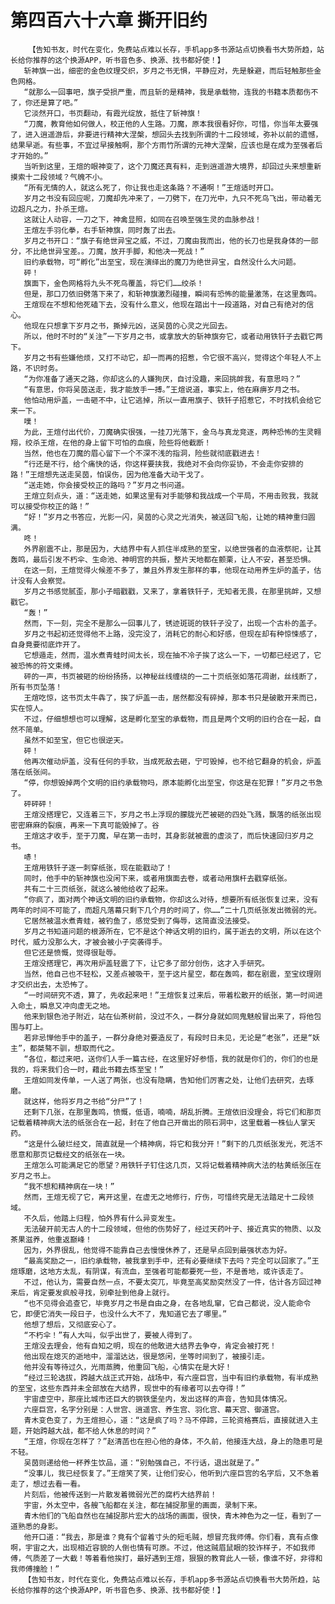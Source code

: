 # 第四百六十六章 撕开旧约
        【告知书友，时代在变化，免费站点难以长存，手机app多书源站点切换看书大势所趋，站长给你推荐的这个换源APP，听书音色多、换源、找书都好使！】
       斩神旗一出，细密的金色纹理交织，岁月之书无惧，平静应对，先是躲避，而后轻触那些金色网格。
       “就那么一回事吧，旗子受损严重，而且斩的是精神，我是承载物，连我的书籍本质都伤不了，你还是算了吧。”
       它淡然开口，书页翻动，有霞光绽放，抵住了斩神旗！
       “刀魔，教育他如何做人，校正他的人生路。刀魔，原本我很看好你，可惜，你当年太要强了，进入逍遥游后，非要进行精神大涅槃，想回头去找到所谓的十二段领域，弥补以前的遗憾，结果早逝。有些事，不宜过早接触啊，那个方雨竹所谓的元神大涅槃，应该也是在成为至强者后才开始的。”
       当听到这里，王煊的眼神变了，这个刀魔还真有料，走到逍遥游大境界，却回过头来想重新摸索十二段领域？气魄不小。
       “所有无情的人，就这么死了，你让我也走这条路？不通啊！”王煊适时开口。
       岁月之书没有回应呢，刀魔却先冲来了，一刀劈下，在刀光中，九只不死鸟飞出，带动着无边超凡之力，扑杀王煊。
       这就让人动容，一刀之下，神禽显照，如同在召唤至强生灵的血脉参战！
       王煊左手羽化拳，右手斩神旗，同时轰了出去。
       岁月之书开口：“旗子有绝世异宝之威，不过，刀魔由我而出，他的长刀也是我身体的一部分，不比绝世异宝差。。刀魔，放开手脚，和他决一死战！”
       旧约承载物，可“孵化”出至宝，现在演绎出的魔刀为绝世异宝，自然没什么大问题。
       砰！
       旗面下，金色网格将九头不死鸟覆盖，将它们……绞杀！
       但是，那口刀依旧劈落下来了，和斩神旗激烈碰撞，瞬间有恐怖的能量激荡，在这里轰鸣。
       王煊现在不想和他死磕下去，没有什么意义，他现在踏出十一段道路，对自己有绝对的信心。
       他现在只想拿下岁月之书，撕掉元凶，送吴茵的心灵之光回去。
       所以，他时不时的“关注”一下岁月之书，或拿放大的斩神旗夯它，或者动用铁钎子去戳它两下。
       岁月之书有些嫌他烦，又打不动它，却一而再的招惹，令它很不高兴，觉得这个年轻人不上路，不识时务。
       “为你准备了通天之路，你却这么的人嫌狗厌，自讨没趣，来回挑衅我，有意思吗？”
       “有意思，你将吴茵送走，我才能放手一搏。”王煊说道，事实上，他在麻痹岁月之书。
       他怕动用炉盖，一击砸不中，让它逃掉，所以一直用旗子、铁钎子招惹它，不时找机会给它来一下。
       噗！
       为此，王煊付出代价，刀魔确实很强，一挂刀光落下，金乌与真龙竞逐，两种恐怖的生灵翱翔，绞杀王煊，在他的身上留下可怕的血痕，险些将他截断！
       当然，他也在刀魔的眉心留下一个不深不浅的指洞，险些就彻底戳进去！
       “行还是不行，给个痛快的话，你这样要挟我，我绝对不会向你妥协，不会走你安排的路！”王煊想先送走吴茵，怕误伤，因为他准备大动干戈了。
       “送走她，你会接受校正的路吗？”岁月之书问道。
       王煊立刻点头，道：“送走她，如果这里有对手能够和我战成一个平局，不用击败我，我就可以接受你校正的路！”
       “好！”岁月之书答应，光影一闪，吴茵的心灵之光消失，被送回飞船，让她的精神重归圆满。
       咚！
       外界剧震不止，那是因为，大结界中有人抓住半成熟的至宝，以绝世强者的血液祭祀，让其轰鸣，最后引发不朽伞、生命池、神明宫的共振，整片天地都在颤栗，让人不安，甚至恐惧。
       在这一刻，王煊觉得火候差不多了，兼且外界发生那样的事，他现在动用养生炉的盖子，估计没有人会察觉。
       岁月之书感觉腻歪，那小子暗戳戳，又来了，拿着铁钎子，无知者无畏，在那里挑衅，又想戳它。
       “轰！”
       然而，下一刻，完全不是那么一回事儿了，锈迹斑斑的铁钎子没了，出现一个古朴的盖子。
       岁月之书起初还觉得他不上路，没完没了，消耗它的耐心和好感，但现在却有种惊悚感了，自身竟要彻底炸开了。
       它想遁走，然而，温水煮青蛙时间太长，现在抽不冷子挨了这么一下，一切都已经迟了，它被恐怖的符文束缚。
       砰的一声，书页被砸的纷纷扬扬，以神秘丝线缠绕的一二十页纸张如落花凋谢，丝线断了，所有书页坠落！
       王煊吃惊，这书页太牛犇了，挨了炉盖一击，居然都没有碎掉，那本书只是破散开来而已，实在惊人。
       不过，仔细想想也可以理解，这是孵化至宝的承载物，而且是两个文明的旧约合在一起，自然不简单。
       虽然不如至宝，但它也很逆天。
       砰！
       他再次催动炉盖，没有任何的手软，当成死敌去砸，宁可毁掉，也不给它翻身的机会，炉盖落在纸张间。
       “停，你想毁掉两个文明的旧约承载物吗，原本能孵化出至宝，你这是在犯罪！”岁月之书急了。
       砰砰砰！
       王煊没搭理它，又连着三下，岁月之书上浮现的朦胧光芒被砸的四处飞溅，飘落的纸张出现密密麻麻的裂痕，再来一下真可能毁掉了。谷
       王煊这才收手，至于刀魔，早在第一击时，其身影就被震的虚淡了，而后快速回归岁月之书。
       哧！
       王煊用铁钎子逐一刺穿纸张，现在能戳动了！
       同时，他手中的斩神旗也没闲下来，或者用旗面去卷，或者动用旗杆去戳穿纸张。
       共有二十三页纸张，就这么被他给收了起来。
       “你疯了，面对两个神话文明的旧约承载物，你却这么对待，想要所有纸张恢复过来，没有两年的时间不可能了，而超凡落幕只剩下几个月的时间了，你……”二十几页纸张发出微弱的光。
       它居然被温水煮青蛙，被钓鱼了，感觉受到了侮辱，这简直没法接受。
       岁月之书知道问题的根源所在，它不是这个神话文明的旧约，属于逝去的文明，所以在这个时代，威力没那么大，才被会被小子突袭得手。
       但它还是愤慨，觉得很耻辱。
       王煊没搭理它，再次用炉盖轻震了下，让它多了部分创伤，这才入手研究。
       当然，他自己也不轻松，又差点被吸干，至于这片星空，都在轰鸣，都在剧震，至宝纹理刚才交织出去，太恐怖了。
       “一时间研究不透，算了，先收起来吧！”王煊恢复过来后，带着松散开的纸张，第一时间进入命土，瞬息又冲向虚无之地。
       他来到银色池子附近，站在仙茶树前，没过不久，一群分身就如同鬼魅般冒出来了，将他包围与盯上。
       若非忌惮他手中的盖子，一群分身绝对要造反了，有段时日未见，无论是“老张”，还是“妖主”，都桀骜不驯，想取而代之。
       “各位，都过来吧，送你们人手一篇古经，在这里好好参悟，我的就是你们的，你们的也是我的，将来我们合一时，藉此书籍去炼至宝！”
       王煊如同发传单，一人送了两张，也没有隐瞒，告知他们厉害之处，让他们去研究，去琢磨。
       就这样，他将岁月之书给“分尸”了！
       还剩下几张，在那里轰鸣，愤慨，低语，喃喃，胡乱折腾。王煊依旧没理会，将它们和那页记载着精神病大法的纸张合在一起，封在了他自己开凿出的陨石洞中，这里载着一株仙人掌天药。
       “这是什么破烂经文，简直就是一个精神病，将它和我分开！”剩下的几页纸张发光，死活不愿意和那页记载经文的纸张在一块。
       王煊怎么可能满足它的愿望？用铁钎子钉住这几页，又将记载着精神病大法的枯黄纸张压在岁月之书上。
       “我不想和精神病在一块！”
       然而，王煊无视了它，离开这里，在虚无之地修行，疗伤，可惜终究是无法踏足十二段领域。
       不久后，他踏上归程，怕外界有什么异变发生。
       无法破开前无古人的十二段领域，但他的伤势好了，经过天药叶子、接近真实的物质、以及茶果滋养，他重返巅峰！
       因为，外界很乱，他觉得不能靠自己去慢慢休养了，还是早点回到最强状态为好。
       “最高奖励之一，旧约承载物，被我拿到手中，还有必要继续下去吗？完全可以回家了。”王煊琢磨，这地方太乱，有阴谋，有流血，至强者可能都要死一些，不是善地，或许该走了。
       不过，他认为，需要自然一点，不要太突兀，毕竟至高奖励突然没了一件，估计各方回过神来后，肯定要发疯般寻找，别牵扯到他身上就行。
       “也不见得会追查它，毕竟岁月之书是自由之身，在各地乱窜，它自己都说，没人能命令它，即便它消失一段日子，也没什么大不了，鬼知道它去了哪里。”
       他想了想后，又彻底安心了。
       “不朽伞！”有人大叫，似乎出世了，要被人得到了。
       王煊没去理会，他有自知之明，现在的他敢进大结界去争夺，肯定会被打死！
       他出现在熄灭的逝地中，溜溜达达，很是悠闲，坐等时间到了，被接引走。
       他并没有等待过久，光雨蒸腾，他重回飞船，心情实在是大好！
       “经过三轮选拔，跨越大战正式开始，战场中，有六座巨宫，当中有旧约承载物，有半成熟的至宝，这些东西并未全部放在大结界，现世中的有缘者可以去夺得！”
       宇宙虚空中，那座比城市还巨大的钢铁堡垒内，发出这样的声音，告知具体情况。
       六座巨宫，名字分别是：人世宫、逍遥宫、养生宫、羽化宫、幕天宫、御道宫。
       青木变色变了，为王煊担心，道：“这是疯了吗？马不停蹄，三轮资格赛后，直接就进入主题，开始跨越大战，都不给人休息的时间？”
       “王煊，你现在怎样了？”赵清菡也在担心他的身体，不久前，他接连大战，身上的隐患可是不轻。
       吴茵则递给他一杯养生饮品，道：“别勉强自己，不行话，退出就是了。”
       “没事儿，我已经恢复了。”王煊笑了笑，让他们安心，他听到六座巨宫的名字后，又不急着走了，想过去看一看。
       片刻后，他被传送到一片散发着微弱光芒的腐朽大结界前！
       宇宙，外太空中，各艘飞船都在关注，都在捕捉那里的画面，录制下来。
       青木他们的飞船自然也在捕捉那片宏大的战场的画面，很快，青木神色为之一怔，看到了一道熟悉的身影。
       他开口道：“我去，那是谁？竟有个留着寸头的短毛贼，想冒充我师傅。你们看，真有点像啊，宇宙之大，出现相近容貌的人倒也情有可原。不过，他这贼眉鼠眼的狡诈样子，不如我师傅，气质差了一大截！等着看他挨打，最好遇到王煊，狠狠的教育此人一顿，像谁不好，非得和我师傅撞脸！”
       【告知书友，时代在变化，免费站点难以长存，手机app多书源站点切换看书大势所趋，站长给你推荐的这个换源APP，听书音色多、换源、找书都好使！】